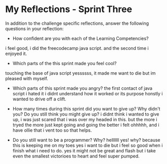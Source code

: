 # My Reflections - Sprint Three 

In addition to the challenge specific reflections, answer the following questions in your reflection:


- How confident are you with each of the Learning Competencies?

i feel good, i did the freecodecamp java script. and the second time i enjoyed it.



- Which parts of the this sprint made you feel cool?

touching the base of java script yessssss, it made me want to die but im pleased with myself.



- Which parts of this sprint made you angry?
the first contact of java script i hated it i didnt understand how it worked or its purpose honstly i wanted to drive off a clift.



- How many times during this sprint did you want to give up? Why didn't you? Do you still think you might give up?
i didnt think i wanted to give up, i was just scared that i was over my headed in this.
but the more i tryed the more just kept going and going the better i felt ohhhhh, and i have ollie that i vent too so that helps.


- Do you still want to be a programmer? Why?
helllllll yes!
why? because this is keeping me on my toes yes i want to die but i feel so good when i finish what i need to do. yes it might not be great and flash but i take even the smallest victorioes to heart and feel super pumped.




